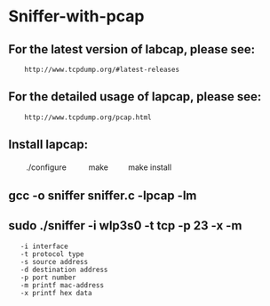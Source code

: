 # Sniffer-with-pcap
## For the latest version of labcap, please see: 
        http://www.tcpdump.org/#latest-releases
## For the detailed usage of lapcap, please see:
        http://www.tcpdump.org/pcap.html
## Install lapcap:
　       　./configure
　  　     make
　　       make install
 ## gcc -o sniffer sniffer.c -lpcap -lm
 ## sudo ./sniffer -i wlp3s0 -t tcp -p 23 -x -m
       -i interface
       -t protocol type
       -s source address
       -d destination address
       -p port number
       -m printf mac-address
       -x printf hex data
